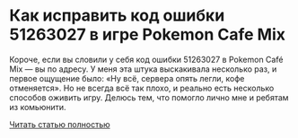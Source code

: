 # Как исправить код ошибки 51263027 в игре Pokemon Cafe Mix



Короче, если вы словили у себя код ошибки 51263027 в Pokemon Café Mix — вы по адресу. У меня эта штука выскакивала несколько раз, и первое ощущение было: «Ну всё, сервера опять легли, кофе отменяется». Но не всегда всё так плохо, и реально есть несколько способов оживить игру. Делюсь тем, что помогло лично мне и ребятам из комьюнити.

[Читать статью полностью](https://xyberbara.com/gaming/51263027-pokemon-cafe-mix/)
